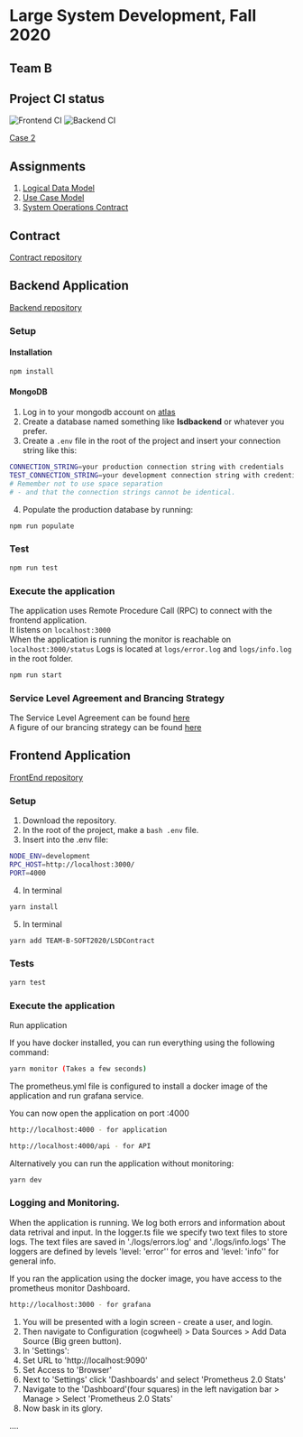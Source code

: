 # Large System Development, Fall 2020

## **Team B**

## Project CI status

![Frontend CI](https://github.com/TEAM-B-SOFT2020/LSDFrontEnd/workflows/FRONTEND%20CI/badge.svg) ![Backend CI](https://github.com/TEAM-B-SOFT2020/LSDBackEnd/workflows/Backend%20CI/badge.svg)

[Case 2](https://datsoftlyngby.github.io/soft2020fall/resources/aa00a079-case-2.pdf)

## Assignments

1. [Logical Data Model](assignments/logical-data-model.md)
2. [Use Case Model](assignments/use-case-model.md)
3. [System Operations Contract](assignments/system-operations-contract.md)

## Contract

[Contract repository](https://github.com/TEAM-B-SOFT2020/LSDContract)

## Backend Application

[Backend repository](https://github.com/TEAM-B-SOFT2020/LSDBackEnd)

### Setup

#### Installation

```bash
npm install
```

#### MongoDB

1. Log in to your mongodb account on [atlas](https://account.mongodb.com/account/login)
2. Create a database named something like **lsdbackend** or whatever you prefer.
3. Create a `.env` file in the root of the project and insert your connection string like this:

```bash
CONNECTION_STRING=your production connection string with credentials
TEST_CONNECTION_STRING=your development connection string with credentials
# Remember not to use space separation
# - and that the connection strings cannot be identical.
```

4. Populate the production database by running:

```bash
npm run populate
```

### Test

```bash
npm run test
```

### Execute the application

The application uses Remote Procedure Call (RPC) to connect with the frontend application.  
It listens on `localhost:3000`  
When the application is running the monitor is reachable on `localhost:3000/status`
Logs is located at `logs/error.log` and `logs/info.log` in the root folder.

```bash
npm run start
```

### Service Level Agreement and Brancing Strategy

The Service Level Agreement can be found [here](https://github.com/TEAM-B-SOFT2020/LSDBackEnd/wiki/Service-Level-Agreement)  
A figure of our brancing strategy can be found [here](https://github.com/TEAM-B-SOFT2020/LSDBackEnd/wiki)

## Frontend Application

[FrontEnd repository](https://github.com/TEAM-B-SOFT2020/LSDFrontEnd)

### Setup

1. Download the repository.
2. In the root of the project, make a ```bash .env``` file.
3. Insert into the .env file:

```bash
NODE_ENV=development
RPC_HOST=http://localhost:3000/
PORT=4000
```
4. In terminal 



```bash
yarn install
```

5. In terminal

```bash
yarn add TEAM-B-SOFT2020/LSDContract
```

### Tests

```bash
yarn test
```

### Execute the application

Run application

If you have docker installed, you can run everything using the following command:

```bash
yarn monitor (Takes a few seconds)
```
The prometheus.yml file is configured to install a docker image of the application and run grafana service.


You can now open the application on port :4000
```bash
http://localhost:4000 - for application 
```

```bash
http://localhost:4000/api - for API
```


Alternatively you can run the application without monitoring:
```bash
yarn dev
```


### Logging and Monitoring.
When the application is running. We log both errors and information about data retrival and input.
In the logger.ts file we specify two text files to store logs. The text files are saved in './logs/errors.log' and './logs/info.logs'
The loggers are defined by levels 'level: 'error'' for erros and 'level: 'info'' for general info.


If you ran the application using the docker image, you have access to the prometheus monitor Dashboard.

```bash 
http://localhost:3000 - for grafana 
```
1. You will be presented with a login screen - create a user, and login.
2. Then navigate to Configuration (cogwheel) > Data Sources > Add Data Source (Big green button). 
3. In 'Settings':
4. Set URL to 'http://localhost:9090'
5. Set Access to 'Browser'
6. Next to 'Settings' click 'Dashboards' and select 'Prometheus 2.0 Stats'
7. Navigate to the 'Dashboard'(four squares) in the left navigation bar > Manage > Select 'Prometheus 2.0 Stats'
8. Now bask in its glory. 

....
